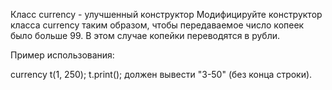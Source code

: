Класс currency - улучшенный конструктор
Модифицируйте конструктор класса currency таким образом, чтобы передаваемое число копеек было больше 99. В этом случае копейки переводятся в рубли.

Пример использования:

currency t(1, 250);
t.print();
должен вывести "3-50" (без конца строки).